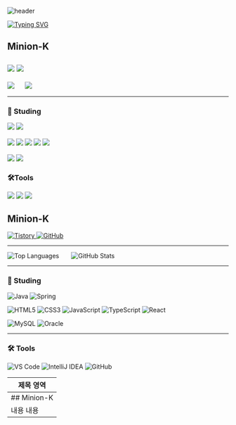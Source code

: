 ![header](https://capsule-render.vercel.app/api?type=speech&color=gradient&customColorList=15&height=200&section=header&text=Minion's%20Github&fontSize=50&animation=twinkling&fontAlign=71&fontAlignY=40)

[![Typing SVG](https://readme-typing-svg.demolab.com?font=Fira+Code&weight=500&pause=1000&color=F7789B&vCenter=true&width=435&lines=Welcome+Minion's+Github!%E2%AD%90)](https://git.io/typing-svg)

## Minion-K <br><br> <a href="https://minion-g.tistory.com/"><img src="https://img.shields.io/badge/tistory-eb531f?style=for-the-badge&logo=tistory&logoColor=white"/></a> <a href="https://github.com/minion-K"><img src="https://img.shields.io/badge/github-%23181717.svg?&style=for-the-badge&logo=github&logoColor=white" /></a>

<p>
  <img src="https://github-readme-stats.vercel.app/api/top-langs/?username=minion-K"/>
  &nbsp;&nbsp;&nbsp;&nbsp;
  <img src="https://github-readme-stats.vercel.app/api?username=minion-K&show_icons=true&theme=radical"/>
</p>

<hr>

### 📖 Studing</h2> 
<img src="https://img.shields.io/badge/java-%23007396.svg?&style=for-the-badge&logo=java&logoColor=white" /> <img src="https://img.shields.io/badge/spring-%236DB33F.svg?&style=for-the-badge&logo=spring&logoColor=white" />
<br>
<br>
<img src="https://img.shields.io/badge/html5-%23E34F26.svg?&style=for-the-badge&logo=html5&logoColor=white" />
<img src="https://img.shields.io/badge/css3-%231572B6.svg?&style=for-the-badge&logo=css3&logoColor=white" />
<img src="https://img.shields.io/badge/javascript-%23F7DF1E.svg?&style=for-the-badge&logo=javascript&logoColor=black" />
<img src="https://img.shields.io/badge/typescript-%233178C6.svg?&style=for-the-badge&logo=typescript&logoColor=white" />
<img src="https://img.shields.io/badge/react-%2361DAFB.svg?&style=for-the-badge&logo=react&logoColor=black" />
<br>
<br>
<img src="https://img.shields.io/badge/mysql-%234479A1.svg?&style=for-the-badge&logo=mysql&logoColor=white" />
<img src="https://img.shields.io/badge/oracle-%23F80000.svg?&style=for-the-badge&logo=oracle&logoColor=white" />
  



### 🛠️Tools
<img src="https://img.shields.io/badge/visual%20studio%20code-%23007ACC.svg?&style=for-the-badge&logo=visual%20studio%20code&logoColor=white" /> <img src="https://img.shields.io/badge/intellij%20idea-%23000000.svg?&style=for-the-badge&logo=intellij%20idea&logoColor=white" />
<img src="https://img.shields.io/badge/github-%23181717.svg?&style=for-the-badge&logo=github&logoColor=white" />

## Minion-K

<a href="https://minion-g.tistory.com/" target="_blank">
  <img src="https://img.shields.io/badge/tistory-eb531f?style=for-the-badge&logo=tistory&logoColor=white" alt="Tistory" />
</a> 
<a href="https://github.com/minion-K" target="_blank">
  <img src="https://img.shields.io/badge/github-%23181717.svg?&style=for-the-badge&logo=github&logoColor=white" alt="GitHub" />
</a>

---

<p>
  <img src="https://github-readme-stats.vercel.app/api/top-langs/?username=minion-K" alt="Top Languages" />
  &nbsp;&nbsp;&nbsp;&nbsp;&nbsp;
  <img src="https://github-readme-stats.vercel.app/api?username=minion-K&show_icons=true&theme=radical" alt="GitHub Stats" />
</p>

---

### 📖 Studing

<p>
  <img src="https://img.shields.io/badge/java-%23007396.svg?&style=for-the-badge&logo=java&logoColor=white" alt="Java" />
  <img src="https://img.shields.io/badge/spring-%236DB33F.svg?&style=for-the-badge&logo=spring&logoColor=white" alt="Spring" />
</p>

<p>
  <img src="https://img.shields.io/badge/html5-%23E34F26.svg?&style=for-the-badge&logo=html5&logoColor=white" alt="HTML5" />
  <img src="https://img.shields.io/badge/css3-%231572B6.svg?&style=for-the-badge&logo=css3&logoColor=white" alt="CSS3" />
  <img src="https://img.shields.io/badge/javascript-%23F7DF1E.svg?&style=for-the-badge&logo=javascript&logoColor=black" alt="JavaScript" />
  <img src="https://img.shields.io/badge/typescript-%233178C6.svg?&style=for-the-badge&logo=typescript&logoColor=white" alt="TypeScript" />
  <img src="https://img.shields.io/badge/react-%2361DAFB.svg?&style=for-the-badge&logo=react&logoColor=black" alt="React" />
</p>

<p>
  <img src="https://img.shields.io/badge/mysql-%234479A1.svg?&style=for-the-badge&logo=mysql&logoColor=white" alt="MySQL" />
  <img src="https://img.shields.io/badge/oracle-%23F80000.svg?&style=for-the-badge&logo=oracle&logoColor=white" alt="Oracle" />
</p>

---

### 🛠️ Tools

<p>
  <img src="https://img.shields.io/badge/visual%20studio%20code-%23007ACC.svg?&style=for-the-badge&logo=visual%20studio%20code&logoColor=white" alt="VS Code" />
  <img src="https://img.shields.io/badge/intellij%20idea-%23000000.svg?&style=for-the-badge&logo=intellij%20idea&logoColor=white" alt="IntelliJ IDEA" />
  <img src="https://img.shields.io/badge/github-%23181717.svg?&style=for-the-badge&logo=github&logoColor=white" alt="GitHub" />
</p>

| 제목 영역 |
| --------- |
| ## Minion-K |
| 내용 내용 |


<!--
**minion-K/minion-K** is a ✨ _special_ ✨ repository because its `README.md` (this file) appears on your GitHub profile.

Here are some ideas to get you started:

- 🔭 I’m currently working on ...
- 🌱 I’m currently learning ...
- 👯 I’m looking to collaborate on ...
- 🤔 I’m looking for help with ...
- 💬 Ask me about ...
- 📫 How to reach me: ...
- 😄 Pronouns: ...
- ⚡ Fun fact: ...
-->
